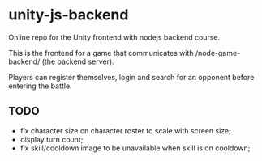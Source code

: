 # unity-js-backend
Online repo for the Unity frontend with nodejs backend course.

This is the frontend for a game that communicates with /node-game-backend/ (the backend server).

Players can register themselves, login and search for an opponent before entering the battle.

## TODO

* fix character size on character roster to scale with screen size;
* display turn count;
* fix skill/cooldown image to be unavailable when skill is on cooldown;